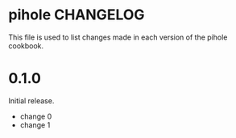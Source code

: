 # pihole CHANGELOG

This file is used to list changes made in each version of the pihole cookbook.

# 0.1.0

Initial release.

- change 0
- change 1

